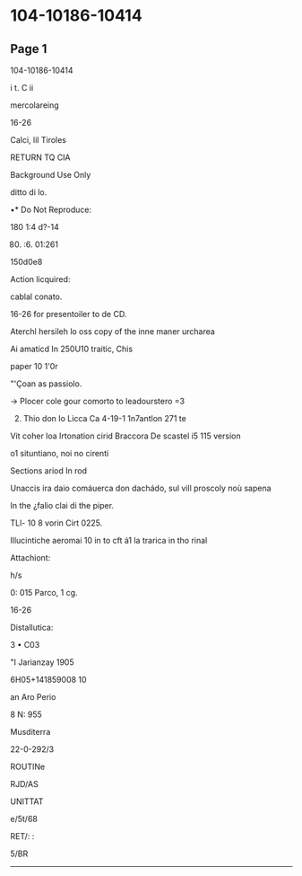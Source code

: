# 104-10186-10414

## Page 1

104-10186-10414

i t. C ii

mercolareing

16-26

Calci, lil Tiroles

RETURN TQ CIA

Background Use Only

ditto di lo.

•* Do Not Reproduce:

180 1:4 d?-14

80. :6. 01:261

150d0e8

Action licquired:

cablal conato.

16-26 for presentoiler to de CD.

Aterchl hersileh lo oss copy of the inne maner urcharea

Ai amaticd In 250U10 traitic, Chis

paper 10 1'0r

"'Çoan as passiolo.

→ Plocer cole gour comorto to leadourstero =3

2. Thio don Io Licca Ca 4-19-1 1n7antlon 271 te

Vit coher loa Irtonation cirid Braccora De scastel i5 115 version

o1 situntiano, noi no cirenti

Sections ariod In rod

Unaccis ira daio comáuerca don dachádo, sul vill proscoly noù sapena

In the ¿falio clai di the piper.

TLl- 10 8 vorin Cirt 0225.

Illucintiche aeromai 10 in to cft á1 la trarica in tho rinal

Attachiont:

h/s

0: 015 Parco, 1 cg.

16-26

Distallutica:

3 • C03

"I Jarianzay 1905

6H05+141859008 10

an Aro Perio

8 N: 955

Musditerra

22-0-292/3

ROUTINe

RJD/AS

UNITTAT

e/5t/68

RET/: :

5/BR

---

